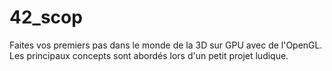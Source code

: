 # 42_scop
Faites vos premiers pas dans le monde de la 3D sur GPU avec de l'OpenGL. Les principaux concepts sont abordés lors d'un petit projet ludique.
